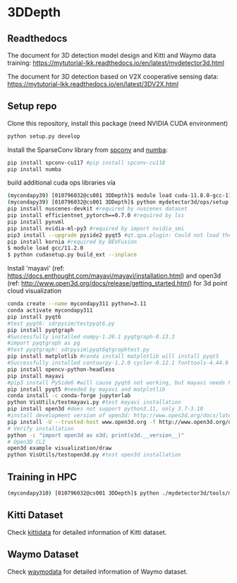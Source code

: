 # 3DDepth
## Readthedocs

The document for 3D detection model design and Kitti and Waymo data training: https://mytutorial-lkk.readthedocs.io/en/latest/mydetector3d.html

The document for 3D detection based on V2X cooperative sensing data: https://mytutorial-lkk.readthedocs.io/en/latest/3DV2X.html



## Setup repo
Clone this repository, install this package (need NVIDIA CUDA environment)
```bash
python setup.py develop
```

Install the SparseConv library from [spconv](https://github.com/traveller59/spconv) and [numba](https://numba.pydata.org/numba-doc/latest/user/installing.html):
```bash
pip install spconv-cu117 #pip install spconv-cu118
pip install numba
```

build additional cuda ops libraries via
```bash
(mycondapy39) [010796032@cs001 3DDepth]$ module load cuda-11.8.0-gcc-11.2.0-5tlywx3 #should match pytorch cuda version
(mycondapy39) [010796032@cs001 3DDepth]$ python mydetector3d/ops/setup.py build_ext --inplace
pip install nuscenes-devkit #required by nuscenes dataset
pip install efficientnet_pytorch==0.7.0 #required by lss
pip install pynvml
pip install nvidia-ml-py3 #required by import nvidia_smi
pip3 install --upgrade pyside2 pyqt5 #qt.qpa.plugin: Could not load the Qt platform plugin "xcb"
pip install kornia #required by BEVFusion
$ module load gcc/11.2.0
$ python cudasetup.py build_ext --inplace
```

Install 'mayavi' (ref: https://docs.enthought.com/mayavi/mayavi/installation.html) and open3d (ref: http://www.open3d.org/docs/release/getting_started.html) for 3d point cloud visualization
```bash
conda create --name mycondapy311 python=3.11
conda activate mycondapy311
pip install pyqt6
#test pyqt6: sdrpysim/testpyqt6.py
pip install pyqtgraph
#Successfully installed numpy-1.26.1 pyqtgraph-0.13.3
#import pyqtgraph as pg
#test pyqtgraph: sdrpysim\pyqt6qtgraphtest.py
pip install matplotlib #conda install matplotlib will install pyqt5
#Successfully installed contourpy-1.2.0 cycler-0.12.1 fonttools-4.44.0 kiwisolver-1.4.5 matplotlib-3.8.1 packaging-23.2 pillow-10.1.0 pyparsing-3.1.1 python-dateutil-2.8.2 six-1.16.0
pip install opencv-python-headless
pip install mayavi
#pip3 install PySide6 #will cause pyqt6 not working, but mayavi needs PySide6
pip install pyqt5 #needed by mayavi and matplotlib
conda install -c conda-forge jupyterlab
python VisUtils/testmayavi.py #test mayavi installation
pip install open3d #does not support python3.11, only 3.7-3.10
#install development version of open3d: http://www.open3d.org/docs/latest/getting_started.html
pip install -U --trusted-host www.open3d.org -f http://www.open3d.org/docs/latest/getting_started.html open3d
# Verify installation
python -c "import open3d as o3d; print(o3d.__version__)"
# Open3D CLI
open3d example visualization/draw
python VisUtils/testopen3d.py #test open3d installation
```

## Training in HPC
```bash
(mycondapy310) [010796032@cs001 3DDepth]$ python ./mydetector3d/tools/mytrain.py
```

## Kitti Dataset
Check [kittidata](Kitti/kittidata.md) for detailed information of Kitti dataset.

## Waymo Dataset
Check [waymodata](Waymo/waymodata.md) for detailed information of Waymo dataset.

